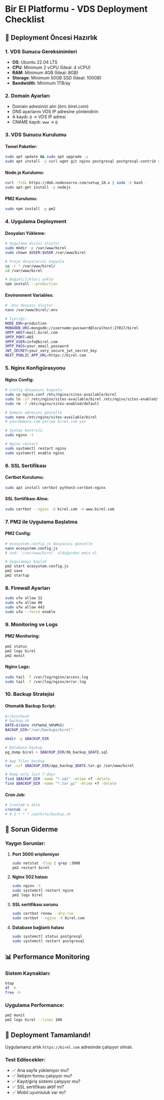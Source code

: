# Bir El Platformu - VDS Deployment Checklist

## 🚀 Deployment Öncesi Hazırlık

### 1. VDS Sunucu Gereksinimleri
- **OS**: Ubuntu 22.04 LTS
- **CPU**: Minimum 2 vCPU (İdeal: 4 vCPU)
- **RAM**: Minimum 4GB (İdeal: 8GB)
- **Storage**: Minimum 50GB SSD (İdeal: 100GB)
- **Bandwidth**: Minimum 1TB/ay

### 2. Domain Ayarları
- Domain adresinizi alın (örn: birel.com)
- DNS ayarlarını VDS IP adresine yönlendirin
- A kaydı: `@` → VDS IP adresi
- CNAME kaydı: `www` → `@`

### 3. VDS Sunucu Kurulumu

#### Temel Paketler:
```bash
sudo apt update && sudo apt upgrade -y
sudo apt install -y curl wget git nginx postgresql postgresql-contrib redis-server
```

#### Node.js Kurulumu:
```bash
curl -fsSL https://deb.nodesource.com/setup_18.x | sudo -E bash -
sudo apt-get install -y nodejs
```

#### PM2 Kurulumu:
```bash
sudo npm install -g pm2
```

### 4. Uygulama Deployment

#### Dosyaları Yükleme:
```bash
# Uygulama dizini oluştur
sudo mkdir -p /var/www/birel
sudo chown $USER:$USER /var/www/birel

# Proje dosyalarını kopyala
cp -r * /var/www/birel/
cd /var/www/birel

# Bağımlılıkları yükle
npm install --production
```

#### Environment Variables:
```bash
# .env dosyası oluştur
nano /var/www/birel/.env

# İçeriği:
NODE_ENV=production
MONGODB_URI=mongodb://username:password@localhost:27017/birel
SMTP_HOST=mail.birel.com
SMTP_PORT=465
SMTP_USER=info@birel.com
SMTP_PASS=your_email_password
JWT_SECRET=your_very_secure_jwt_secret_key
NEXT_PUBLIC_APP_URL=https://birel.com
```

### 5. Nginx Konfigürasyonu

#### Nginx Config:
```bash
# Config dosyasını kopyala
sudo cp nginx.conf /etc/nginx/sites-available/birel
sudo ln -sf /etc/nginx/sites-available/birel /etc/nginx/sites-enabled/
sudo rm -f /etc/nginx/sites-enabled/default

# Domain adresini güncelle
sudo nano /etc/nginx/sites-available/birel
# yourdomain.com yerine birel.com yaz

# Syntax kontrolü
sudo nginx -t

# Nginx restart
sudo systemctl restart nginx
sudo systemctl enable nginx
```

### 6. SSL Sertifikası

#### Certbot Kurulumu:
```bash
sudo apt install certbot python3-certbot-nginx
```

#### SSL Sertifikası Alma:
```bash
sudo certbot --nginx -d birel.com -d www.birel.com
```

### 7. PM2 ile Uygulama Başlatma

#### PM2 Config:
```bash
# ecosystem.config.js dosyasını güncelle
nano ecosystem.config.js
# cwd: '/var/www/birel' olduğundan emin ol

# Uygulamayı başlat
pm2 start ecosystem.config.js
pm2 save
pm2 startup
```

### 8. Firewall Ayarları

```bash
sudo ufw allow 22
sudo ufw allow 80
sudo ufw allow 443
sudo ufw --force enable
```

### 9. Monitoring ve Logs

#### PM2 Monitoring:
```bash
pm2 status
pm2 logs birel
pm2 monit
```

#### Nginx Logs:
```bash
sudo tail -f /var/log/nginx/access.log
sudo tail -f /var/log/nginx/error.log
```

### 10. Backup Stratejisi

#### Otomatik Backup Script:
```bash
#!/bin/bash
# backup.sh
DATE=$(date +%Y%m%d_%H%M%S)
BACKUP_DIR="/var/backups/birel"

mkdir -p $BACKUP_DIR

# Database backup
pg_dump birel > $BACKUP_DIR/db_backup_$DATE.sql

# App files backup
tar -czf $BACKUP_DIR/app_backup_$DATE.tar.gz /var/www/birel

# Keep only last 7 days
find $BACKUP_DIR -name "*.sql" -mtime +7 -delete
find $BACKUP_DIR -name "*.tar.gz" -mtime +7 -delete
```

#### Cron Job:
```bash
# Crontab'a ekle
crontab -e
# 0 2 * * * /path/to/backup.sh
```

## 🔧 Sorun Giderme

### Yaygın Sorunlar:

1. **Port 3000 erişilemiyor**
   ```bash
   sudo netstat -tlnp | grep :3000
   pm2 restart birel
   ```

2. **Nginx 502 hatası**
   ```bash
   sudo nginx -t
   sudo systemctl restart nginx
   pm2 logs birel
   ```

3. **SSL sertifikası sorunu**
   ```bash
   sudo certbot renew --dry-run
   sudo certbot --nginx -d birel.com
   ```

4. **Database bağlantı hatası**
   ```bash
   sudo systemctl status postgresql
   sudo systemctl restart postgresql
   ```

## 📊 Performance Monitoring

### Sistem Kaynakları:
```bash
htop
df -h
free -h
```

### Uygulama Performance:
```bash
pm2 monit
pm2 logs birel --lines 100
```

## 🚀 Deployment Tamamlandı!

Uygulamanız artık `https://birel.com` adresinde çalışıyor olmalı.

### Test Edilecekler:
- ✅ Ana sayfa yükleniyor mu?
- ✅ İletişim formu çalışıyor mu?
- ✅ Kayıt/giriş sistemi çalışıyor mu?
- ✅ SSL sertifikası aktif mi?
- ✅ Mobil uyumluluk var mı?

